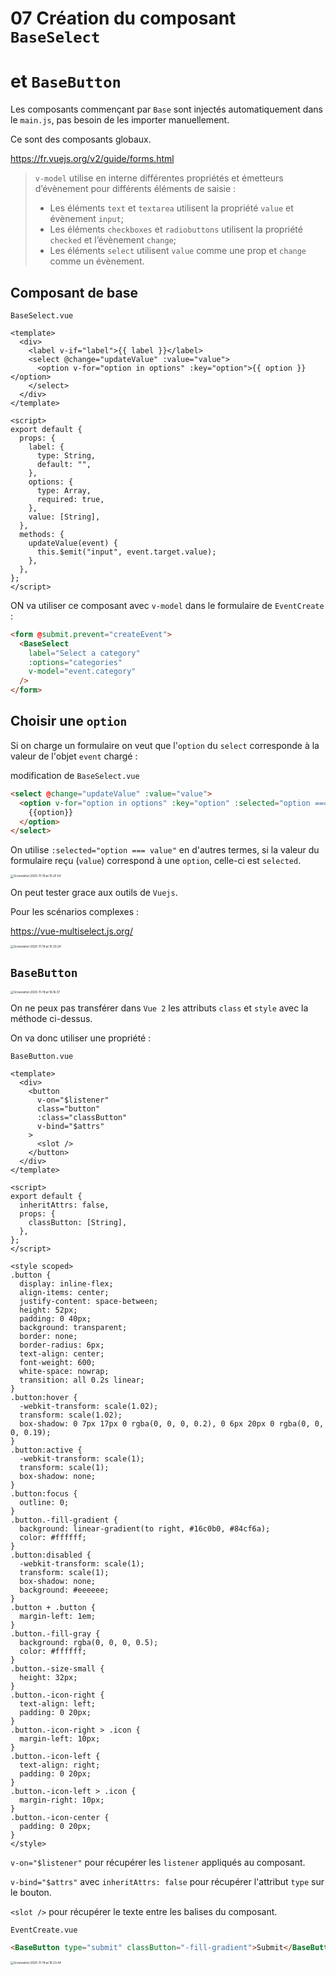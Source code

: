 # 07 Création du composant `BaseSelect`

# et `BaseButton`

Les composants commençant par `Base` sont injectés automatiquement dans le `main.js`, pas besoin de les importer manuellement.

Ce sont des composants globaux.

https://fr.vuejs.org/v2/guide/forms.html

> `v-model` utilise en interne différentes propriétés et émetteurs d’évènement pour différents éléments de saisie :
>
> - Les éléments `text` et `textarea` utilisent la propriété `value` et évènement `input`;
> - Les éléments `checkboxes` et `radiobuttons` utilisent la propriété `checked` et l’évènement `change`;
> - Les éléments `select` utilisent `value` comme une prop et `change` comme un évènement.

## Composant de base

`BaseSelect.vue`

```vue
<template>
  <div>
    <label v-if="label">{{ label }}</label>
    <select @change="updateValue" :value="value">
      <option v-for="option in options" :key="option">{{ option }}</option>
    </select>
  </div>
</template>

<script>
export default {
  props: {
    label: {
      type: String,
      default: "",
    },
    options: {
      type: Array,
      required: true,
    },
    value: [String],
  },
  methods: {
    updateValue(event) {
      this.$emit("input", event.target.value);
    },
  },
};
</script>
```

ON va utiliser ce composant avec `v-model` dans le formulaire de `EventCreate` :

```html
<form @submit.prevent="createEvent">
  <BaseSelect
    label="Select a category"
    :options="categories"
    v-model="event.category"
  />
</form>
```

## Choisir une `option`

Si on charge un formulaire on veut que l'`option` du `select` corresponde à la valeur de l'objet `event` chargé :

modification de `BaseSelect.vue`

```html
<select @change="updateValue" :value="value">
  <option v-for="option in options" :key="option" :selected="option === value">
    {{option}}
  </option>
</select>
```

On utilise `:selected="option === value"` en d'autres termes, si la valeur du formulaire reçu (`value`) correspond à une `option`, celle-ci est `selected`.

<img src="assets/Screenshot2020-11-19at15.25.54.png" alt="Screenshot 2020-11-19 at 15.25.54" style="zoom:33%;" />

On peut tester grace aux outils de `Vuejs`.

Pour les scénarios complexes :

https://vue-multiselect.js.org/

<img src="assets/Screenshot2020-11-19at15.33.24.png" alt="Screenshot 2020-11-19 at 15.33.24" style="zoom:33%;" />

## `BaseButton`

<img src="assets/Screenshot2020-11-19at16.16.37.png" alt="Screenshot 2020-11-19 at 16.16.37" style="zoom:33%;" />

On ne peux pas transférer dans `Vue 2` les attributs `class` et `style` avec la méthode ci-dessus.

On va donc utiliser une propriété :

`BaseButton.vue`

```vue
<template>
  <div>
    <button
      v-on="$listener"
      class="button"
      :class="classButton"
      v-bind="$attrs"
    >
      <slot />
    </button>
  </div>
</template>

<script>
export default {
  inheritAttrs: false,
  props: {
    classButton: [String],
  },
};
</script>

<style scoped>
.button {
  display: inline-flex;
  align-items: center;
  justify-content: space-between;
  height: 52px;
  padding: 0 40px;
  background: transparent;
  border: none;
  border-radius: 6px;
  text-align: center;
  font-weight: 600;
  white-space: nowrap;
  transition: all 0.2s linear;
}
.button:hover {
  -webkit-transform: scale(1.02);
  transform: scale(1.02);
  box-shadow: 0 7px 17px 0 rgba(0, 0, 0, 0.2), 0 6px 20px 0 rgba(0, 0, 0, 0.19);
}
.button:active {
  -webkit-transform: scale(1);
  transform: scale(1);
  box-shadow: none;
}
.button:focus {
  outline: 0;
}
.button.-fill-gradient {
  background: linear-gradient(to right, #16c0b0, #84cf6a);
  color: #ffffff;
}
.button:disabled {
  -webkit-transform: scale(1);
  transform: scale(1);
  box-shadow: none;
  background: #eeeeee;
}
.button + .button {
  margin-left: 1em;
}
.button.-fill-gray {
  background: rgba(0, 0, 0, 0.5);
  color: #ffffff;
}
.button.-size-small {
  height: 32px;
}
.button.-icon-right {
  text-align: left;
  padding: 0 20px;
}
.button.-icon-right > .icon {
  margin-left: 10px;
}
.button.-icon-left {
  text-align: right;
  padding: 0 20px;
}
.button.-icon-left > .icon {
  margin-right: 10px;
}
.button.-icon-center {
  padding: 0 20px;
}
</style>
```

`v-on="$listener"` pour récupérer les `listener` appliqués au composant.

`v-bind="$attrs"` avec `inheritAttrs: false` pour récupérer l'attribut `type` sur le bouton.

`<slot />` pour récupérer le texte entre les balises du composant.

`EventCreate.vue`

```html
<BaseButton type="submit" classButton="-fill-gradient">Submit</BaseButton>
```

<img src="assets/Screenshot2020-11-19at16.23.44.png" alt="Screenshot 2020-11-19 at 16.23.44" style="zoom:33%;" />
